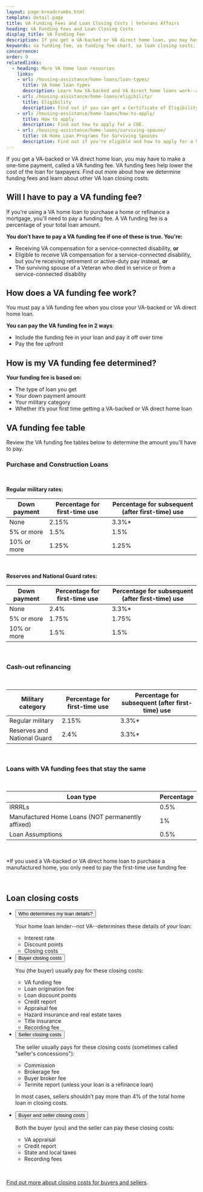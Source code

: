 ```yaml
---
layout: page-breadcrumbs.html
template: detail-page
title: VA Funding Fees and Loan Closing Costs | Veterans Affairs
heading: VA Funding Fees and Loan Closing Costs
display_title: VA Funding Fee
description: If you get a VA-backed or VA direct home loan, you may have to make a one-time payment, called a VA funding fee. VA funding fees help lower the cost of the loan for taxpayers. Find out more about how we determine funding fees and learn about other VA loan closing costs.
keywords: va funding fee, va funding fee chart, va loan closing costs, va loan fees
concurrence:
order: 9
relatedlinks:
  - heading: More VA home loan resources
    links:
    - url: /housing-assistance/home-loans/loan-types/
      title: VA home loan types
      description: Learn how VA-backed and VA direct home loans work--and find out which loan program might be right for you.
    - url: /housing-assistance/home-loans/eligibility/
      title: Eligibility
      description: Find out if you can get a Certificate of Eligibility (COE) for a VA-backed or VA direct home loan based on your service history and duty status.
    - url: /housing-assistance/home-loans/how-to-apply/
      title: How to apply
      description: Find out how to apply for a COE.
    - url: /housing-assistance/home-loans/surviving-spouse/
      title: VA Home Loan Programs for Surviving Spouses
      description: Find out if you're eligible and how to apply for a VA home loan COE as the surviving spouse of a Veteran or the spouse of a Veteran who is missing in action or being held as a Prisoner of War.
---
```


<div class="va-introtext">

If you get a VA-backed or VA direct home loan, you may have to make a one-time payment, called a VA funding fee. VA funding fees help lower the cost of the loan for taxpayers. Find out more about how we determine funding fees and learn about other VA loan closing costs.

</div>

<h2>Will I have to pay a VA funding fee?</h2>

If you're using a VA home loan to purchase a home or refinance a mortgage, you'll need to pay a funding fee. A VA funding fee is a percentage of your total loan amount. 

<strong>You don’t have to pay a VA funding fee if one of these is true. You're:</strong>
- Receiving VA compensation for a service-connected disability, <strong>or</strong>
- Eligible to receive VA compensation for a service-connected disability, but you're receiving retirement or active-duty pay instead, <strong>or</strong>
- The surviving spouse of a Veteran who died in service or from a service-connected disability

<h2>How does a VA funding fee work?</h2>

You must pay a VA funding fee when you close your VA-backed or VA direct home loan. 

<strong>You can pay the VA funding fee in 2 ways</strong>: 

- Include the funding fee in your loan and pay it off over time 
- Pay the fee upfront 


<h2>How is my VA funding fee determined?</h2>

**Your funding fee is based on:** 

- The type of loan you get
- Your down payment amount
- Your military category
- Whether it’s your first time getting a VA-backed or VA direct home loan

<h2>VA funding fee table</h2>

Review the VA funding fee tables below to determine the amount you’ll have to pay. 

<h3>Purchase and Construction Loans</h3>

<br> 

<strong>Regular military rates:</strong>

| Down payment | Percentage for first-time use | Percentage for subsequent (after first-time) use |
| --- | --- | --- | 
| None  | 2.15%  | 3.3%* |
| 5% or more  | 1.5%  | 1.5%  |
| 10% or more  | 1.25% | 1.25% |

<br> 

<strong>Reserves and National Guard rates:</strong>

| Down payment | Percentage for first-time use | Percentage for subsequent (after first-time) use |
| --- | --- | --- | 
| None  | 2.4%  | 3.3%* |
| 5% or more  | 1.75%  | 1.75%  |
| 10% or more  | 1.5% | 1.5% |

<br>

<h3>Cash-out refinancing</h3>

<br>

| Military category | Percentage for first-time use | Percentage for subsequent (after first-time) use |
| --- | --- | --- | 
| Regular military  | 2.15%   | 3.3%* |
| Reserves and National Guard | 2.4%  | 3.3%* |

<br>

<h3>Loans with VA funding fees that stay the same</h3>

<br>

| Loan type | Percentage | 
| --- | --- | 
| IRRRLs  | 0.5%  | 
| Manufactured Home Loans (NOT permanently affixed)  | 1% |
| Loan Assumptions | 0.5% |

<br> 

\*If you used a VA-backed or VA direct home loan to purchase a manufactured home, you only need to pay the first-time use funding fee 

<br>

<h2>Loan closing costs</h2>

<ul class="usa-accordion" aria-multiselectable="true">
<li>
<button class="usa-button-unstyled usa-accordion-button" aria-controls="loan-details">Who determines my loan details?</button>
<div id="loan-details" class="usa-accordion-content">

Your home loan lender--not VA--determines these details of your loan:

- Interest rate
- Discount points
- Closing costs

</div>
</li>
<li>
<button class="usa-button-unstyled usa-accordion-button" aria-controls="buyer-closing-costs">Buyer closing costs</button>
<div id="buyer-closing-costs" class="usa-accordion-content">

You (the buyer) usually pay for these closing costs:

- VA funding fee
- Loan origination fee
- Loan discount points
- Credit report
- Appraisal fee
- Hazard insurance and real estate taxes
- Title insurance
- Recording fee

</div>
</li>
<li>
<button class="usa-button-unstyled usa-accordion-button" aria-controls="seller-closing-costs">Seller closing costs</button>
<div id="seller-closing-costs" class="usa-accordion-content">

The seller usually pays for these closing costs (sometimes called "seller's concessions"): 

- Commission
- Brokerage fee
- Buyer broker fee
- Termite report (unless your loan is a refinance loan)

In most cases, sellers shouldn’t pay more than 4% of the total home loan in closing costs. 

</div>
</li>
<li>
<button class="usa-button-unstyled usa-accordion-button" aria-controls="buyer-and-seller-closing">Buyer and seller closing costs</button>
<div id="buyer-and-seller-closing" class="usa-accordion-content">

Both the buyer (you) and the seller can pay these closing costs: 

- VA appraisal
- Credit report
- State and local taxes
- Recording fees

</div>
</li>
</ul>
<br>

[Find out more about closing costs for buyers and sellers](https://www.benefits.va.gov/phoenix/pdf/rlc/closing_costs.pdf).














